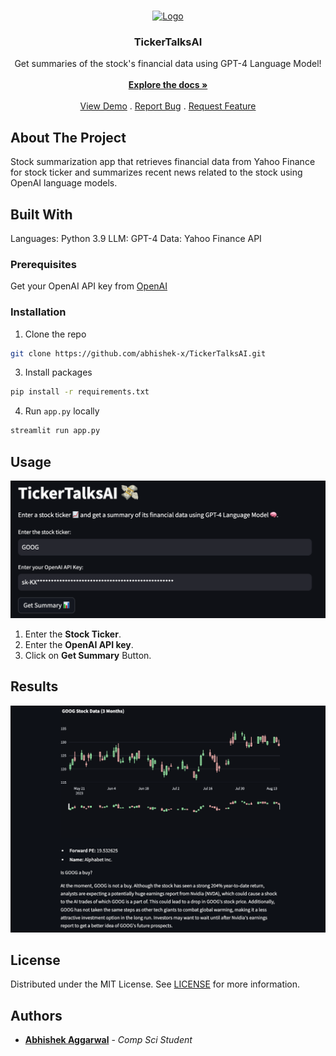 <br/>
<p align="center">
  <a href="https://tickertalks.streamlit.app">
    <img src="https://emojiisland.com/cdn/shop/products/Money_with_Wings_Emoji_grande.png?v=1571606064" alt="Logo" width="80" height="80">
  </a>

  <h3 align="center">TickerTalksAI</h3>

  <p align="center">
    Get summaries of the stock's financial data using GPT-4 Language Model!
    <br/>
    <br/>
    <a href="https://github.com/abhishek-x/TickerTalksAI/tree/main"><strong>Explore the docs »</strong></a>
    <br/>
    <br/>
    <a href="https://tickertalks.streamlit.app">View Demo</a>
    .
    <a href="https://github.com/abhishek-x/TickerTalksAI/issues">Report Bug</a>
    .
    <a href="https://github.com/abhishek-x/TickerTalksAI/issues">Request Feature</a>
  </p>
</p>

## About The Project

Stock summarization app that retrieves financial data from Yahoo Finance for stock ticker and summarizes recent news related to the stock using OpenAI language models.

## Built With

Languages: Python 3.9
LLM: GPT-4
Data: Yahoo Finance API

### Prerequisites

Get your OpenAI API key from [OpenAI](https://platform.openai.com/account/api-keys)

### Installation

1. Clone the repo

```sh
git clone https://github.com/abhishek-x/TickerTalksAI.git
```

3. Install packages

```sh
pip install -r requirements.txt
```

4. Run `app.py` locally

```sh
streamlit run app.py
```

## Usage

![Usage](images/usage.png)

1. Enter the **Stock Ticker**.
2. Enter the **OpenAI API key**.
3. Click on **Get Summary** Button.

## Results

![Results](images/results.png)

## License

Distributed under the MIT License. See [LICENSE](https://github.com/abhishek-x/TickerTalksAI/blob/main/LICENSE) for more information.

## Authors

* **[Abhishek Aggarwal](https://github.com/abhishek-x)** - *Comp Sci Student*
